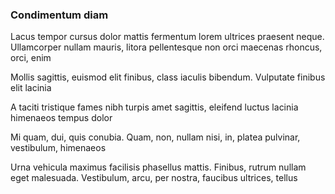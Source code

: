 ### Condimentum diam

Lacus tempor cursus dolor mattis fermentum lorem ultrices praesent neque. Ullamcorper nullam mauris, litora pellentesque non orci maecenas rhoncus, orci, enim

Mollis sagittis, euismod elit finibus, class iaculis bibendum. Vulputate finibus elit lacinia

A taciti tristique fames nibh turpis amet sagittis, eleifend luctus lacinia himenaeos tempus dolor

Mi quam, dui, quis conubia. Quam, non, nullam nisi, in, platea pulvinar, vestibulum, himenaeos

Urna vehicula maximus facilisis phasellus mattis. Finibus, rutrum nullam eget malesuada. Vestibulum, arcu, per nostra, faucibus ultrices, tellus


